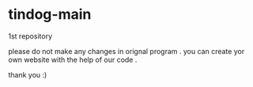 # tindog-main
 1st repository


 please do not make any changes in orignal program .
 you can create yor own website with the help of our code .

 thank you :)
